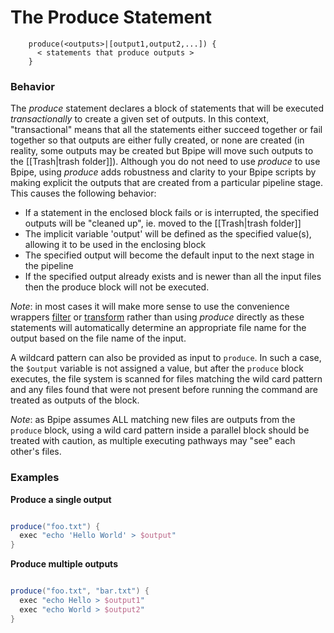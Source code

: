 # The Produce Statement

    
    
        produce(<outputs>|[output1,output2,...]) {
          < statements that produce outputs >
        }
    

### Behavior

The *produce* statement declares a block of statements that will be executed *transactionally* to create a given set of outputs.  In this context, "transactional" means that all the statements either succeed together or fail together so that outputs are either fully created, or none are created (in reality, some outputs may be created but Bpipe will move such outputs to the [[Trash|trash folder]]).  Although you do not need to use *produce* to use Bpipe, using *produce* adds robustness and clarity to your Bpipe scripts by making explicit the outputs that are created from a particular pipeline stage. This causes the following behavior:

- If a statement in the enclosed block fails or is interrupted, the specified outputs will be "cleaned up", ie. moved to the [[Trash|trash folder]]
- The implicit variable 'output' will be defined as the specified value(s), allowing it to be used in the enclosing block
- The specified output will become the default input to the next stage in the pipeline
- If the specified output already exists and is newer than all the input files then the produce block will not be executed.

*Note*:  in most cases it will make more sense to use the convenience wrappers [filter](Language/Filter) or [transform](Language/Transform) rather than using *produce* directly as these statements will automatically determine an appropriate file name for the output based on the file name of the input.


A wildcard pattern can also be provided as input to `produce`.  In such a case, the `$output` variable is not assigned a value, but after the `produce` block executes, the file system is scanned for files matching the wild card pattern and any files found that were not present before running the command are treated as outputs of the block.

*Note*: as Bpipe assumes ALL matching new files are outputs from the `produce` block, using a wild card pattern inside a parallel block should be treated with caution, as multiple executing pathways may "see" each other's files.

### Examples

**Produce a single output**
```groovy 

produce("foo.txt") {
  exec "echo 'Hello World' > $output"
}
```

**Produce multiple outputs**
```groovy 

produce("foo.txt", "bar.txt") {
  exec "echo Hello > $output1"
  exec "echo World > $output2"
}
```

